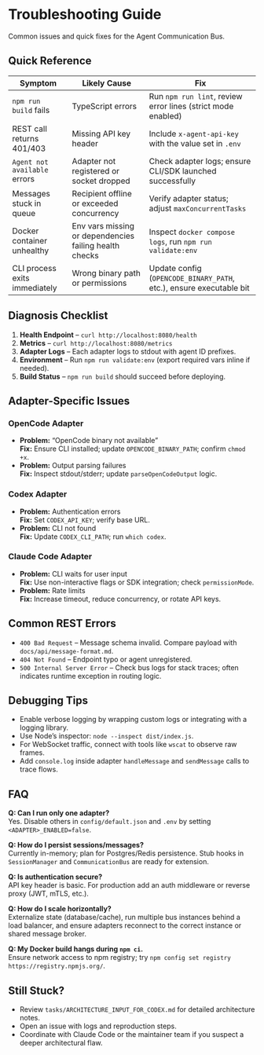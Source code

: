 # Troubleshooting Guide

Common issues and quick fixes for the Agent Communication Bus.

## Quick Reference

| Symptom | Likely Cause | Fix |
| --- | --- | --- |
| `npm run build` fails | TypeScript errors | Run `npm run lint`, review error lines (strict mode enabled) |
| REST call returns 401/403 | Missing API key header | Include `x-agent-api-key` with the value set in `.env` |
| `Agent not available` errors | Adapter not registered or socket dropped | Check adapter logs; ensure CLI/SDK launched successfully |
| Messages stuck in queue | Recipient offline or exceeded concurrency | Verify adapter status; adjust `maxConcurrentTasks` |
| Docker container unhealthy | Env vars missing or dependencies failing health checks | Inspect `docker compose logs`, run `npm run validate:env` |
| CLI process exits immediately | Wrong binary path or permissions | Update config (`OPENCODE_BINARY_PATH`, etc.), ensure executable bit |

## Diagnosis Checklist

1. **Health Endpoint** – `curl http://localhost:8080/health`
2. **Metrics** – `curl http://localhost:8080/metrics`
3. **Adapter Logs** – Each adapter logs to stdout with agent ID prefixes.
4. **Environment** – Run `npm run validate:env` (export required vars inline if needed).
5. **Build Status** – `npm run build` should succeed before deploying.

## Adapter-Specific Issues

### OpenCode Adapter
- **Problem:** “OpenCode binary not available”  
  **Fix:** Ensure CLI installed; update `OPENCODE_BINARY_PATH`; confirm `chmod +x`.  
- **Problem:** Output parsing failures  
  **Fix:** Inspect stdout/stderr; update `parseOpenCodeOutput` logic.

### Codex Adapter
- **Problem:** Authentication errors  
  **Fix:** Set `CODEX_API_KEY`; verify base URL.  
- **Problem:** CLI not found  
  **Fix:** Update `CODEX_CLI_PATH`; run `which codex`.

### Claude Code Adapter
- **Problem:** CLI waits for user input  
  **Fix:** Use non-interactive flags or SDK integration; check `permissionMode`.  
- **Problem:** Rate limits  
  **Fix:** Increase timeout, reduce concurrency, or rotate API keys.

## Common REST Errors

- `400 Bad Request` – Message schema invalid. Compare payload with `docs/api/message-format.md`.
- `404 Not Found` – Endpoint typo or agent unregistered.
- `500 Internal Server Error` – Check bus logs for stack traces; often indicates runtime exception in routing logic.

## Debugging Tips

- Enable verbose logging by wrapping custom logs or integrating with a logging library.
- Use Node’s inspector: `node --inspect dist/index.js`.
- For WebSocket traffic, connect with tools like `wscat` to observe raw frames.
- Add `console.log` inside adapter `handleMessage` and `sendMessage` calls to trace flows.

## FAQ

**Q: Can I run only one adapter?**  
Yes. Disable others in `config/default.json` and `.env` by setting `<ADAPTER>_ENABLED=false`.

**Q: How do I persist sessions/messages?**  
Currently in-memory; plan for Postgres/Redis persistence. Stub hooks in `SessionManager` and `CommunicationBus` are ready for extension.

**Q: Is authentication secure?**  
API key header is basic. For production add an auth middleware or reverse proxy (JWT, mTLS, etc.).

**Q: How do I scale horizontally?**  
Externalize state (database/cache), run multiple bus instances behind a load balancer, and ensure adapters reconnect to the correct instance or shared message broker.

**Q: My Docker build hangs during `npm ci`.**  
Ensure network access to npm registry; try `npm config set registry https://registry.npmjs.org/`.

## Still Stuck?

- Review `tasks/ARCHITECTURE_INPUT_FOR_CODEX.md` for detailed architecture notes.
- Open an issue with logs and reproduction steps.
- Coordinate with Claude Code or the maintainer team if you suspect a deeper architectural flaw.
